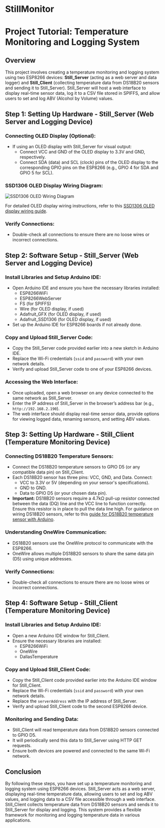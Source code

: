 # StillMonitor
# Project Tutorial: Temperature Monitoring and Logging System

## Overview

This project involves creating a temperature monitoring and logging system using two ESP8266 devices: **Still_Server** (acting as a web server and data logger) and **Still_Client** (collecting temperature data from DS18B20 sensors and sending it to Still_Server). Still_Server will host a web interface to display real-time sensor data, log it to a CSV file stored in SPIFFS, and allow users to set and log ABV (Alcohol by Volume) values.

## Step 1: Setting Up Hardware - Still_Server (Web Server and Logging Device)

### Connecting OLED Display (Optional):

- If using an OLED display with Still_Server for visual output:
  - Connect VCC and GND of the OLED display to 3.3V and GND, respectively.
  - Connect SDA (data) and SCL (clock) pins of the OLED display to the corresponding GPIO pins on the ESP8266 (e.g., GPIO 4 for SDA and GPIO 5 for SCL).

### SSD1306 OLED Display Wiring Diagram:

![SSD1306 OLED Wiring Diagram](https://example.com/ssd1306_wiring_diagram.png)

For detailed OLED display wiring instructions, refer to this [SSD1306 OLED display wiring guide](https://example.com/ssd1306_wiring_guide).

### Verify Connections:

- Double-check all connections to ensure there are no loose wires or incorrect connections.

## Step 2: Software Setup - Still_Server (Web Server and Logging Device)

### Install Libraries and Setup Arduino IDE:

- Open Arduino IDE and ensure you have the necessary libraries installed:
  - ESP8266WiFi
  - ESP8266WebServer
  - FS (for SPIFFS)
  - Wire (for OLED display, if used)
  - Adafruit_GFX (for OLED display, if used)
  - Adafruit_SSD1306 (for OLED display, if used)
- Set up the Arduino IDE for ESP8266 boards if not already done.

### Copy and Upload Still_Server Code:

- Copy the Still_Server code provided earlier into a new sketch in Arduino IDE.
- Replace the Wi-Fi credentials (`ssid` and `password`) with your own network details.
- Verify and upload Still_Server code to one of your ESP8266 devices.

### Accessing the Web Interface:

- Once uploaded, open a web browser on any device connected to the same network as Still_Server.
- Enter the IP address of Still_Server in the browser’s address bar (e.g., `http://192.168.2.190`).
- The web interface should display real-time sensor data, provide options for viewing logged data, renaming sensors, and setting ABV values.

## Step 3: Setting Up Hardware - Still_Client (Temperature Monitoring Device)

### Connecting DS18B20 Temperature Sensors:

- Connect the DS18B20 temperature sensors to GPIO D5 (or any compatible data pin) on Still_Client.
- Each DS18B20 sensor has three pins: VCC, GND, and Data. Connect:
  - VCC to 3.3V or 5V (depending on your sensor's specifications).
  - GND to GND.
  - Data to GPIO D5 (or your chosen data pin).
- **Important:** DS18B20 sensors require a 4.7kΩ pull-up resistor connected between the data (DQ) line and the VCC line to function correctly. Ensure this resistor is in place to pull the data line high. For guidance on wiring DS18B20 sensors, refer to this [guide for DS18B20 temperature sensor with Arduino](https://randomnerdtutorials.com/guide-for-ds18b20-temperature-sensor-with-arduino/).

### Understanding OneWire Communication:

- DS18B20 sensors use the OneWire protocol to communicate with the ESP8266.
- OneWire allows multiple DS18B20 sensors to share the same data pin (D5) using unique addresses.

### Verify Connections:

- Double-check all connections to ensure there are no loose wires or incorrect connections.

## Step 4: Software Setup - Still_Client (Temperature Monitoring Device)

### Install Libraries and Setup Arduino IDE:

- Open a new Arduino IDE window for Still_Client.
- Ensure the necessary libraries are installed:
  - ESP8266WiFi
  - OneWire
  - DallasTemperature

### Copy and Upload Still_Client Code:

- Copy the Still_Client code provided earlier into the Arduino IDE window for Still_Client.
- Replace the Wi-Fi credentials (`ssid` and `password`) with your own network details.
- Replace the `serverAddress` with the IP address of Still_Server.
- Verify and upload Still_Client code to the second ESP8266 device.

### Monitoring and Sending Data:

- Still_Client will read temperature data from DS18B20 sensors connected to GPIO D5.
- It will periodically send this data to Still_Server using HTTP GET requests.
- Ensure both devices are powered and connected to the same Wi-Fi network.

## Conclusion

By following these steps, you have set up a temperature monitoring and logging system using ESP8266 devices. Still_Server acts as a web server, displaying real-time temperature data, allowing users to set and log ABV values, and logging data to a CSV file accessible through a web interface. Still_Client collects temperature data from DS18B20 sensors and sends it to Still_Server for display and logging. This system provides a flexible framework for monitoring and logging temperature data in various applications.
